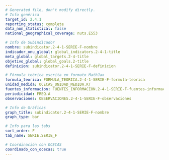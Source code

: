 ```yaml
---
# Generated file, don't modify directly.
# Info genérica
target_id: 2.4.1
reporting_status: complete
data_non_statistical: false
national_geographical_coverage: nuts.ES53

# Info de Subindicador
nombre: subindicator.2-4-1-SERIE-F-nombre
indicador_onu_global: global_indicators.2-4-1-title
meta_global: global_targets.2-4-title
objetivo_global: global_goals.2-title
definicion: subindicator.2-4-1-SERIE-F-definicion

# Fórmula teórica escrita en formato MathJax
formula_teorica: FORMULA_TEORICA.2-4-1-SERIE-F-formula-teorica
unidad_medida: OCECAS_UNIDAD_MEDIDA.KT
fuentes_informacion: FUENTES_INFORMACION.2-4-1-SERIE-F-fuentes-informacion
periodicidad: FREQ.A
observaciones: OBSERVACIONES.2-4-1-SERIE-F-observaciones

# Info de Gráficas
graph_title: subindicator.2-4-1-SERIE-F-nombre
graph_type: bar

# Info para las tabs
sort_order: F
tab_name: SERIE.SERIE_F

# Coordinación con OCECAS
coordinado_con_ocecas: true
---
```

